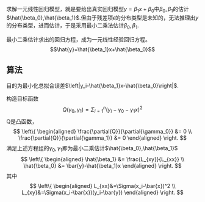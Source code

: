 求解一元线性回归模型，就是要给出真实回归模型$y=\beta_1x+\beta_0$中$\beta_0,\beta_1$的估计$\hat{\beta_0},\hat{\beta_1}$.但由于残差项$\epsilon$的分布类型是未知的，无法推理出$y$的分布类型，进而估计，于是采用最小二乘法估计$\beta_0,\beta_1$.

最小二乘估计求出的回归方程，成为一元线性经验回归方程。
$$\hat{y}=\hat{\beta_1}x+\hat{\beta_0}$$
## 算法

目的为最小化总拟合误差$\left|y_i-\hat{\beta_1}x-\hat{\beta_0}\right|$.

构造目标函数
$$Q(\gamma_0,\gamma_1)=\Sigma_{i=1}^n(y_i-\gamma_0-\gamma_1x)^2$$
Q是凸函数，
$$
\left\{
\begin{aligned}
\frac{\partial{Q}}{\partial{\gamma_0}} &= 0 \\
\frac{\partial{Q}}{\partial{\gamma_1}} &= 0 
\end{aligned}
\right.
$$
满足上述方程组的$\gamma_0,\gamma_1$即为最小二乘估计$\hat{\beta_0},\hat{\beta_1}$
$$
\left\{
\begin{aligned}
\hat{\beta_1} &= \frac{L_{xy}}{L_{xx}} \\
\hat{\beta_0} &= \bar{y}-\hat{\beta_1}x
\end{aligned}
\right.
$$
其中
$$
\left\{
\begin{aligned}
L_{xx}&=\Sigma(x_i-\bar{x})^2 \\
L_{xy}&=\Sigma(x_i-\bar{x})(y_i-\bar{y})
\end{aligned}
\right.
$$
